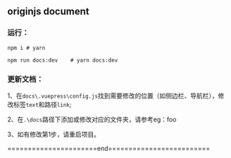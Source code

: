## originjs document

### 运行：

```shell
npm i # yarn

npm run docs:dev    # yarn docs:dev
```

### 更新文档：

1、在`docs\.vuepress\config.js`找到需要修改的位置（如侧边栏、导航栏），修改标签`text`和路径`link`;

2、在`.\docs`路径下添加或修改对应的文件夹，请参考eg：foo

3、如有修改第1步，请重启项目。









======================end=========================

